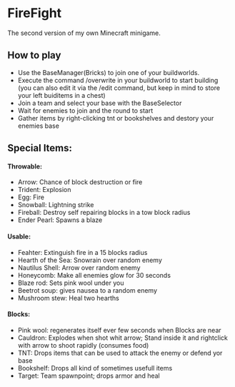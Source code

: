 # FireFight
The second version of my own Minecraft minigame.

## How to play
- Use the BaseManager(Bricks) to join one of your buildworlds.
- Execute the command /overwrite in your buildworld to start building (you can also edit it via the /edit command, but keep in mind to store your left buiditems in a chest)
- Join a team and select your base with the BaseSelector
- Wait for enemies to join and the round to start
- Gather items by right-clicking tnt or bookshelves and destory your enemies base

## Special Items:
#### Throwable: 
- Arrow: Chance of block destruction or fire
- Trident: Explosion
- Egg: Fire
- Snowball: Lightning strike
- Fireball: Destroy self repairing blocks in a tow block radius
- Ender Pearl: Spawns a blaze

#### Usable:
- Feahter: Extinguish fire in a 15 blocks radius
- Hearth of the Sea: Snowrain over random enemy
- Nautilus Shell: Arrow over random enemy
- Honeycomb: Make all enemies glow for 30 seconds
- Blaze rod: Sets pink wool under you
- Beetrot soup: gives nausea to a random enemy
- Mushroom stew: Heal two hearths

#### Blocks:
- Pink wool: regenerates itself ever few seconds when Blocks are near
- Cauldron: Explodes when shot whit arrow; Stand inside it and rightclick with arrow to shoot rapidly (consumes food)
- TNT: Drops items that can be used to attack the enemy or defend yor base
- Bookshelf: Drops all kind of sometimes usefull items
- Target: Team spawnpoint; drops armor and heal

